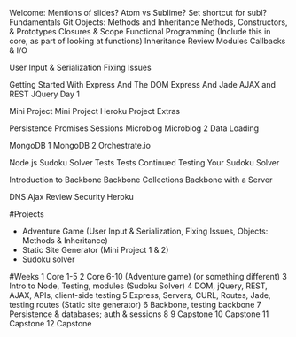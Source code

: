 Welcome: Mentions of slides? Atom vs Sublime? Set shortcut for subl?
Fundamentals
Git
Objects: Methods and Inheritance
Methods, Constructors, & Prototypes
Closures & Scope
Functional Programming (Include this in core, as part of looking at functions)
Inheritance Review
Modules
Callbacks & I/O

User Input & Serialization
Fixing Issues

Getting Started With Express And The DOM
Express And Jade
AJAX and REST
JQuery Day 1
<!--- jQuery Day 2: Websockets! --->

Mini Project
Mini Project
Heroku
Project Extras

Persistence
Promises
Sessions
Microblog
Microblog 2
Data Loading

<!--- Redis --->
<!--- One-Time Codes --->
MongoDB 1
MongoDB 2
Orchestrate.io

Node.js
Sudoku Solver
Tests
Tests Continued
Testing Your Sudoku Solver

Introduction to Backbone
Backbone Collections
Backbone with a Server

DNS
Ajax Review
Security
Heroku

#Projects
- Adventure Game (User Input & Serialization, Fixing Issues, Objects: Methods & Inheritance)
- Static Site Generator (Mini Project 1 & 2)
- Sudoku solver

#Weeks
1 Core 1-5
2 Core 6-10 (Adventure game) (or something different)
3 Intro to Node, Testing, modules (Sudoku Solver)
4 DOM, jQuery, REST, AJAX, APIs, client-side testing
5 Express, Servers, CURL, Routes, Jade, testing routes (Static site generator)
6 Backbone, testing backbone
7 Persistence & databases; auth & sessions
8
9 Capstone
10 Capstone
11 Capstone
12 Capstone
